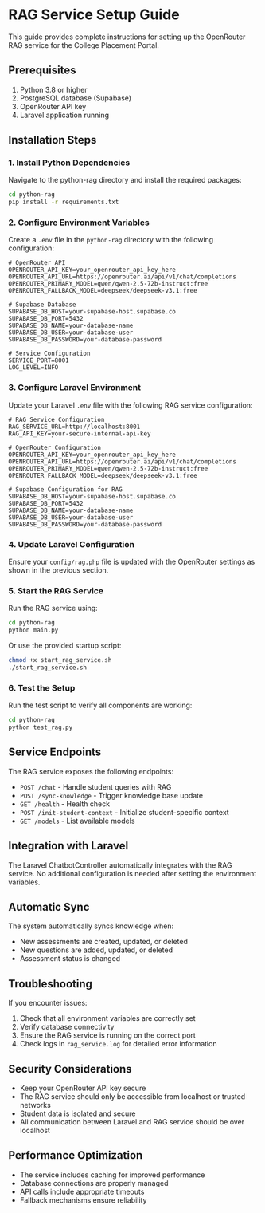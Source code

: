 # RAG Service Setup Guide

This guide provides complete instructions for setting up the OpenRouter RAG service for the College Placement Portal.

## Prerequisites

1. Python 3.8 or higher
2. PostgreSQL database (Supabase)
3. OpenRouter API key
4. Laravel application running

## Installation Steps

### 1. Install Python Dependencies

Navigate to the python-rag directory and install the required packages:

```bash
cd python-rag
pip install -r requirements.txt
```

### 2. Configure Environment Variables

Create a `.env` file in the `python-rag` directory with the following configuration:

```env
# OpenRouter API
OPENROUTER_API_KEY=your_openrouter_api_key_here
OPENROUTER_API_URL=https://openrouter.ai/api/v1/chat/completions
OPENROUTER_PRIMARY_MODEL=qwen/qwen-2.5-72b-instruct:free
OPENROUTER_FALLBACK_MODEL=deepseek/deepseek-v3.1:free

# Supabase Database
SUPABASE_DB_HOST=your-supabase-host.supabase.co
SUPABASE_DB_PORT=5432
SUPABASE_DB_NAME=your-database-name
SUPABASE_DB_USER=your-database-user
SUPABASE_DB_PASSWORD=your-database-password

# Service Configuration
SERVICE_PORT=8001
LOG_LEVEL=INFO
```

### 3. Configure Laravel Environment

Update your Laravel `.env` file with the following RAG service configuration:

```env
# RAG Service Configuration
RAG_SERVICE_URL=http://localhost:8001
RAG_API_KEY=your-secure-internal-api-key

# OpenRouter Configuration
OPENROUTER_API_KEY=your_openrouter_api_key_here
OPENROUTER_API_URL=https://openrouter.ai/api/v1/chat/completions
OPENROUTER_PRIMARY_MODEL=qwen/qwen-2.5-72b-instruct:free
OPENROUTER_FALLBACK_MODEL=deepseek/deepseek-v3.1:free

# Supabase Configuration for RAG
SUPABASE_DB_HOST=your-supabase-host.supabase.co
SUPABASE_DB_PORT=5432
SUPABASE_DB_NAME=your-database-name
SUPABASE_DB_USER=your-database-user
SUPABASE_DB_PASSWORD=your-database-password
```

### 4. Update Laravel Configuration

Ensure your `config/rag.php` file is updated with the OpenRouter settings as shown in the previous section.

### 5. Start the RAG Service

Run the RAG service using:

```bash
cd python-rag
python main.py
```

Or use the provided startup script:

```bash
chmod +x start_rag_service.sh
./start_rag_service.sh
```

### 6. Test the Setup

Run the test script to verify all components are working:

```bash
cd python-rag
python test_rag.py
```

## Service Endpoints

The RAG service exposes the following endpoints:

- `POST /chat` - Handle student queries with RAG
- `POST /sync-knowledge` - Trigger knowledge base update
- `GET /health` - Health check
- `POST /init-student-context` - Initialize student-specific context
- `GET /models` - List available models

## Integration with Laravel

The Laravel ChatbotController automatically integrates with the RAG service. No additional configuration is needed after setting the environment variables.

## Automatic Sync

The system automatically syncs knowledge when:
- New assessments are created, updated, or deleted
- New questions are added, updated, or deleted
- Assessment status is changed

## Troubleshooting

If you encounter issues:

1. Check that all environment variables are correctly set
2. Verify database connectivity
3. Ensure the RAG service is running on the correct port
4. Check logs in `rag_service.log` for detailed error information

## Security Considerations

- Keep your OpenRouter API key secure
- The RAG service should only be accessible from localhost or trusted networks
- Student data is isolated and secure
- All communication between Laravel and RAG service should be over localhost

## Performance Optimization

- The service includes caching for improved performance
- Database connections are properly managed
- API calls include appropriate timeouts
- Fallback mechanisms ensure reliability